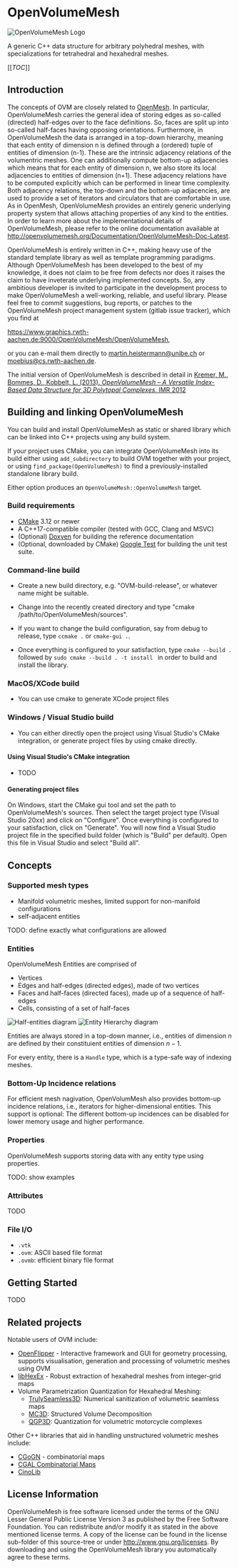 # OpenVolumeMesh

![OpenVolumeMesh Logo](/documentation/images/OpenVolumeMesh_text_128.png)

A generic C++ data structure for arbitrary polyhedral meshes,
with specializations for tetrahedral and hexahedral meshes.

[[_TOC_]]

## Introduction

The concepts of OVM are closely related to [OpenMesh](http://www.openmesh.org).
In particular, OpenVolumeMesh carries the general
idea of storing edges as so-called (directed) half-edges over to the face
definitions. So, faces are split up into so-called half-faces having opposing
orientations. Furthermore, in OpenVolumeMesh the data is arranged in a top-down
hierarchy, meaning that each entity of dimension n is defined through a
(ordered) tuple of entities of dimension (n-1). These are the intrinsic
adjacency relations of the volumentric meshes. One can additionally compute
bottom-up adjacencies which means that for each entity of dimension n, we also
store its local adjacencies to entities of dimension (n+1). These adjacency
relations have to be computed explicitly which can be performed in linear time
complexity. Both adjacency relations, the top-down and the bottom-up
adjacencies, are used to provide a set of iterators and circulators that are
comfortable in use. As in OpenMesh, OpenVolumeMesh provides an entirely generic
underlying property system that allows attaching properties of any kind to the
entities. In order to learn more about the implementational details of
OpenVolumeMesh, please refer to the online documentation available
at <http://openvolumemesh.org/Documentation/OpenVolumeMesh-Doc-Latest>.

OpenVolumeMesh is entirely written in C++, making heavy use of the
standard template library as well as template programming paradigms.
Although OpenVolumeMesh has been developed to the best of my knowledge,
it does not claim to be free from defects nor does it raises the claim to
have inveterate underlying implemented concepts. So, any ambitious developer
is invited to participate in the development process to make OpenVolumeMesh
a well-working, reliable, and useful library. Please feel free to commit
suggestions, bug reports, or patches to the OpenVolumeMesh project management
system (gitlab issue tracker), which you find at

<https://www.graphics.rwth-aachen.de:9000/OpenVolumeMesh/OpenVolumeMesh>,

or you can e-mail them directly to <martin.heistermann@unibe.ch> or <moebius@cs.rwth-aachen.de>.

The initial version of OpenVolumeMesh is described in detail in [
Kremer, M., Bommes, D., Kobbelt, L. (2013). *OpenVolumeMesh – A Versatile Index-Based Data Structure for 3D Polytopal Complexes*. IMR 2012](https://graphics.rwth-aachen.de/media/papers/MKremer_OVM.pdf)


## Building and linking OpenVolumeMesh

You can build and install OpenVolumeMesh as static or shared library which can be linked
into C++ projects using any build system.

If your project uses CMake, you can integrate OpenVolumeMesh into
its build either using `add_subdirectory` to build OVM together with your project,
or using `find_package(OpenVolumeMesh)` to find a previously-installed standalone
library build.

Either option produces an `OpenVolumeMesh::OpenVolumeMesh` target.

### Build requirements

* [CMake](http://www.cmake.org) 3.12 or newer
* A C++17-compatible compiler (tested with GCC, Clang and MSVC)
* (Optional) [Doxyen](http://www.doxygen.org) for building the reference documentation
* (Optional, downloaded by CMake) [Google Test](https://github.com/google/googletest.git) for building the unit test suite.

### Command-line build

- Create a new build directory, e.g. "OVM-build-release", or whatever name might be suitable.

- Change into the recently created directory and type
  "cmake /path/to/OpenVolumeMesh/sources".

- If you want to change the build configuration, say from debug to release,
  type `ccmake .` or `cmake-gui .`.

- Once everything is configured to your satisfaction, type `cmake --build .` followed
  by `sudo cmake --build . -t install ` in order to build and install the library.

### MacOS/XCode build

- You can use cmake to generate XCode project files

### Windows / Visual Studio build

- You can either directly open the project using Visual Studio's CMake integration, or generate project files by using cmake directly.

#### Using Visual Studio's CMake integration
- TODO

#### Generating project files

On Windows, start the CMake gui tool and set the path to OpenVolumeMesh's
sources. Then select the target project type (Visual Studio 20xx)
and click on "Configure". Once everything is configured to your satisfaction,
click on "Generate". You will now find a Visual Studio project file
in the specified build folder (which is "Build" per default). Open this
file in Visual Studio and select "Build all".

## Concepts

### Supported mesh types
- Manifold volumetric meshes, limited support for non-manifold configurations
- self-adjacent entities

TODO: define exactly what configurations are allowed

### Entities

OpenVolumeMesh Entities are comprised of
- Vertices
- Edges and half-edges (directed edges), made of two vertices
- Faces and half-faces (directed faces), made up of a sequence of half-edges
- Cells, consisting of a set of half-faces

![Half-entities diagram](/documentation/images/halfedge_halfface.png)
![Entity Hierarchy diagram](/documentation/images/volume_mesh_hierarchy.png)

Entities are always stored in a top-down manner, i.e., entities of dimension $n$
are defined by their constituient entities of dimension $n-1$.

For every entity, there is a `Handle` type, which is a type-safe way of indexing meshes.

### Bottom-Up Incidence relations

For efficient mesh nagivation, OpenVolumMesh also provides bottom-up incidence
relations, i.e., iterators for higher-dimensional entities.
This support is optional: The different bottom-up incidences can be disabled
for lower memory usage and higher performance.

### Properties

OpenVolumeMesh supports storing data with any entity type using properties.

TODO: show examples

### Attributes

TODO

### File I/O

- `.vtk`
- `.ovm`: ASCII based file format
- `.ovmb`: efficient binary file format

## Getting Started

TODO

## Related projects

Notable users of OVM include:
- [OpenFlipper](https://openflipper.org) - Interactive framework and GUI for geometry processing, supports visualisation, generation and processing of volumetric meshes using OVM
- [libHexEx](https://www.graphics.rwth-aachen.de/software/libHexEx/) - Robust extraction of hexahedral meshes from integer-grid maps
- Volume Parametrization Quantization for Hexahedral Meshing:
    - [TrulySeamless3D](https://github.com/HendrikBrueckler/TrulySeamless3D): Numerical sanitization of volumetric seamless maps
    - [MC3D](https://github.com/HendrikBrueckler/MC3D): Structured Volume Decomposition
    - [QGP3D](https://github.com/HendrikBrueckler/QGP3D): Quantization for volumetric motorcycle complexes

Other C++ libraries that aid in handling unstructured volumetric meshes include:

- [CGoGN](https://cgogn.github.io/) - combinatorial maps
- [CGAL Combinatorial Maps](https://doc.cgal.org/latest/Combinatorial_map/index.html)
- [CinoLib](https://github.com/mlivesu/cinolib)

## License Information

OpenVolumeMesh is free software licensed under the terms of the
GNU Lesser General Public License Version 3 as published by the Free Software
Foundation. You can redistribute and/or modify it as stated in the
above mentioned license terms. A copy of the license can be found
in the license sub-folder of this source-tree or under
<http://www.gnu.org/licenses>. By downloading and using the OpenVolumeMesh
library you automatically agree to these terms.

